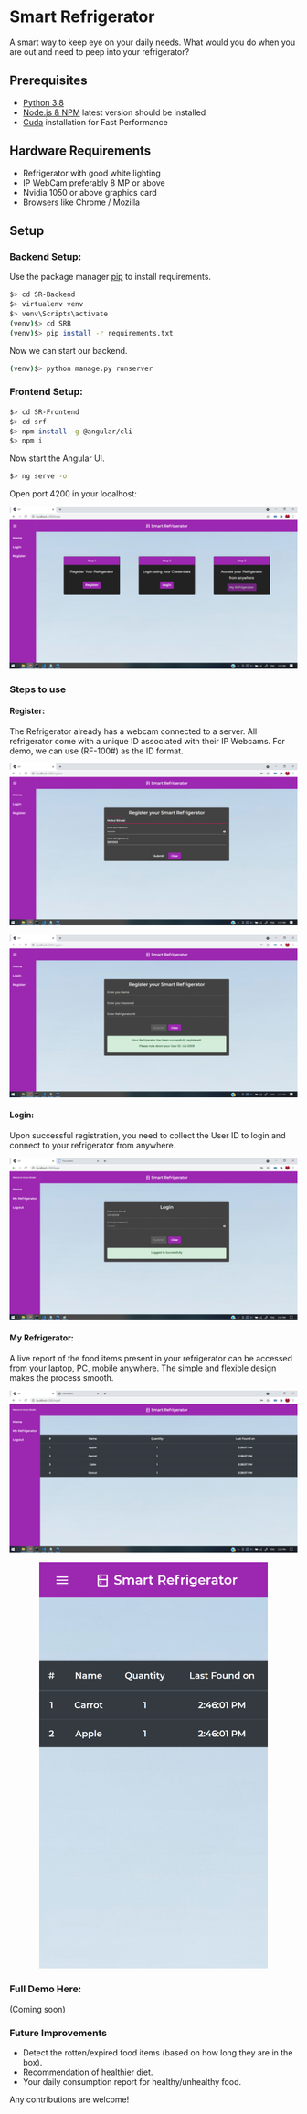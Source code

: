 # Smart Refrigerator

A smart way to keep eye on your daily needs. What would you do when you are out and need to peep into your refrigerator?

## Prerequisites

* [Python 3.8](https://www.python.org/downloads/release/python-380/) 
* [Node.js & NPM](https://www.npmjs.com/package/download) latest version should be installed
* [Cuda](https://towardsdatascience.com/installing-tensorflow-with-cuda-cudnn-and-gpu-support-on-windows-10-60693e46e781) installation for Fast Performance


## Hardware Requirements

* Refrigerator with good white lighting
* IP WebCam preferably 8 MP or above
* Nvidia 1050 or above graphics card
* Browsers like Chrome / Mozilla

## Setup

### Backend Setup:

Use the package manager [pip](https://pip.pypa.io/en/stable/) to install requirements.

```bash
$> cd SR-Backend
$> virtualenv venv
$> venv\Scripts\activate
(venv)$> cd SRB
(venv)$> pip install -r requirements.txt
```
Now we can start our backend.

```bash
(venv)$> python manage.py runserver
```
### Frontend Setup:
```bash
$> cd SR-Frontend
$> cd srf
$> npm install -g @angular/cli
$> npm i
```
Now start the Angular UI.
```bash
$> ng serve -o
```
Open port 4200 in your localhost:

![Main Screen](https://github.com/mukulbindal/imagesForReadme/blob/main/SRF-home.png?raw=true)

### Steps to use

#### Register:

The Refrigerator already has a webcam connected to a server. All refrigerator come with a unique ID associated with their IP Webcams. For demo, we can use (RF-100#) as the ID format.

![Register](https://github.com/mukulbindal/imagesForReadme/blob/main/Register.png?raw=true)

![Register](https://github.com/mukulbindal/imagesForReadme/blob/main/register-success.png?raw=true)
#### Login:
Upon successful registration, you need to collect the User ID to login and connect to your refrigerator from anywhere.

![Login](https://github.com/mukulbindal/imagesForReadme/blob/main/loginsuccess.png?raw=true)
#### My Refrigerator:
A live report of the food items present in your refrigerator can be accessed from your laptop, PC, mobile anywhere. The simple and flexible design makes the process smooth.

![Live Detection](https://github.com/mukulbindal/imagesForReadme/blob/main/smart-ref-live.png?raw=true)

<center><img src="https://github.com/mukulbindal/imagesForReadme/blob/main/localhost_4200_myref(Moto%20G4).png" width=400/></center>

### Full Demo Here:
(Coming soon)
### Future Improvements

* Detect the rotten/expired food items (based on how long they are in the box).
* Recommendation of healthier diet.
* Your daily consumption report for healthy/unhealthy food.

Any contributions are welcome!
